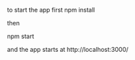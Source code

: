 to start the app first
npm install

then 

npm start

and the app starts at 
http://localhost:3000/
